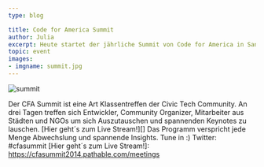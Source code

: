 ```yaml
---
type: blog

title: Code for America Summit
author: Julia
excerpt: Heute startet der jährliche Summit von Code for America in San Francisco.
topic: event
images:
- imgname: summit.jpg
---
```

![summit](/blog/summit.jpg)

Der CFA Summit ist eine Art Klassentreffen der Civic Tech Community. An drei Tagen treffen sich Entwickler, Community Organizer, Mitarbeiter aus Städten und NGOs um sich Auszutauschen und spannenden Keynotes zu lauschen.
[Hier geht´s zum Live Stream!][] Das Programm verspricht jede Menge Abwechslung und spannende Insights. Tune in :)
Twitter: #cfasummit
[Hier geht´s zum Live Stream!]: https://cfasummit2014.pathable.com/meetings
